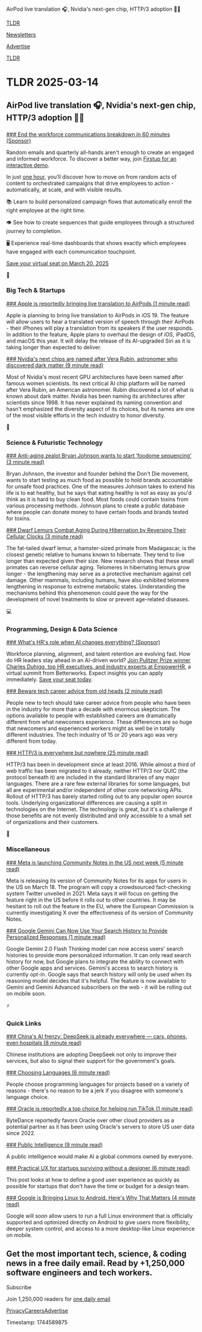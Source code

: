 AirPod live translation 🎧, Nvidia's next-gen chip, HTTP/3 adoption 👨‍💻

[TLDR](/)

[Newsletters](/newsletters)

[Advertise](https://advertise.tldr.tech/)

[TLDR](/)

# TLDR 2025-03-14

## AirPod live translation 🎧, Nvidia's next-gen chip, HTTP/3 adoption 👨‍💻

### 

[### End the workforce communications breakdown in 60 minutes (Sponsor)](https://firstup.registration.goldcast.io/webinar/7404ea6f-1d53-4314-9e1b-4bd57513b8fa?utm_source=tldr&amp;utm_medium=email&amp;utm_campaign=journeys_launch_demo&amp;utm_content=journeys)

Random emails and quarterly all-hands aren't enough to create an engaged and informed workforce. To discover a better way, join [Firstup for an interactive demo](https://firstup.registration.goldcast.io/webinar/7404ea6f-1d53-4314-9e1b-4bd57513b8fa?utm_source=tldr&utm_medium=email&utm_campaign=journeys_launch_demo&utm_content=journeys).

In just [one hour](https://firstup.registration.goldcast.io/webinar/7404ea6f-1d53-4314-9e1b-4bd57513b8fa?utm_source=tldr&utm_medium=email&utm_campaign=journeys_launch_demo&utm_content=journeys), you'll discover how to move on from random acts of content to orchestrated campaigns that drive employees to action - automatically, at scale, and with visible results.

📚 Learn to build personalized campaign flows that automatically enroll the right employee at the right time.

👁️ See how to create sequences that guide employees through a structured journey to completion.

🖥️ Experience real-time dashboards that shows exactly which employees have engaged with each communication touchpoint.

[Save your virtual seat on March 20, 2025](https://firstup.registration.goldcast.io/webinar/7404ea6f-1d53-4314-9e1b-4bd57513b8fa?utm_source=tldr&utm_medium=email&utm_campaign=journeys_launch_demo&utm_content=journeys)

📱

### Big Tech & Startups

[### Apple is reportedly bringing live translation to AirPods (1 minute read)](https://www.theverge.com/news/629506/apple-airpods-live-translation-ios-19?utm_source=tldrnewsletter)

Apple is planning to bring live translation to AirPods in iOS 19. The feature will allow users to hear a translated version of speech through their AirPods - their iPhones will play a translation from its speakers if the user responds. In addition to the feature, Apple plans to overhaul the design of iOS, iPadOS, and macOS this year. It will delay the release of its AI-upgraded Siri as it is taking longer than expected to deliver.

[### Nvidia's next chips are named after Vera Rubin, astronomer who discovered dark matter (9 minute read)](https://www.cnbc.com/2025/03/13/nvidia-to-detail-vera-rubin-chips-at-gtc-conference.html?utm_source=tldrnewsletter)

Most of Nvidia's most recent GPU architectures have been named after famous women scientists. Its next critical AI chip platform will be named after Vera Rubin, an American astronomer. Rubin discovered a lot of what is known about dark matter. Nvidia has been naming its architectures after scientists since 1998. It has never explained its naming convention and hasn't emphasized the diversity aspect of its choices, but its names are one of the most visible efforts in the tech industry to honor diversity.

🚀

### Science & Futuristic Technology

[### Anti-aging zealot Bryan Johnson wants to start ‘foodome sequencing' (3 minute read)](https://techcrunch.com/2025/03/13/anti-aging-zealot-bryan-johnson-wants-to-start-foodome-sequencing/?utm_source=tldrnewsletter)

Bryan Johnson, the investor and founder behind the Don't Die movement, wants to start testing as much food as possible to hold brands accountable for unsafe food practices. One of the measures Johnson takes to extend his life is to eat healthy, but he says that eating healthy is not as easy as you'd think as it is hard to buy clean food. Most foods could contain toxins from various processing methods. Johnson plans to create a public database where people can donate money to have certain foods and brands tested for toxins.

[### Dwarf Lemurs Combat Aging During Hibernation by Reversing Their Cellular Clocks (3 minute read)](https://www.discovermagazine.com/planet-earth/dwarf-lemurs-combat-aging-during-hibernation-by-reversing-their-cellular?utm_source=tldrnewsletter)

The fat-tailed dwarf lemur, a hamster-sized primate from Madagascar, is the closest genetic relative to humans known to hibernate. They tend to live longer than expected given their size. New research shows that these small primates can reverse cellular aging. Telomeres in hibernating lemurs grow longer - the lengthening may serve as a protective mechanism against cell damage. Other mammals, including humans, have also exhibited telomere lengthening in response to extreme metabolic states. Understanding the mechanisms behind this phenomenon could pave the way for the development of novel treatments to slow or prevent age-related diseases.

💻

### Programming, Design & Data Science

[### What's HR's role when AI changes everything? (Sponsor)](https://empowerhr.betterworks.com/?utm_medium=email&amp;utm_content=hosted-event&amp;utm_source=sponsored-email&amp;utm_campaign=fy26q1-amer-fm-he-empowerhr-tldr-newsletter-secondary2)

Workforce planning, alignment, and talent retention are evolving fast. How do HR leaders stay ahead in an AI-driven world? [Join Pulitzer Prize winner Charles Duhigg, top HR executives, and industry experts at EmpowerHR](https://empowerhr.betterworks.com/?utm_medium=email&utm_content=hosted-event&utm_source=sponsored-email&utm_campaign=fy26q1-amer-fm-he-empowerhr-tldr-newsletter-secondary2), a virtual summit from Betterworks. Expect insights you can apply immediately. [Save your seat today](https://empowerhr.betterworks.com/?utm_medium=email&utm_content=hosted-event&utm_source=sponsored-email&utm_campaign=fy26q1-amer-fm-he-empowerhr-tldr-newsletter-secondary2).

[### Beware tech career advice from old heads (2 minute read)](https://jacobian.org/2025/mar/13/beware-advice-from-old-heads/?utm_source=tldrnewsletter)

People new to tech should take career advice from people who have been in the industry for more than a decade with enormous skepticism. The options available to people with established careers are dramatically different from what newcomers experience. These differences are so huge that newcomers and experienced workers might as well be in totally different industries. The tech industry of 15 or 20 years ago was very different from today.

[### HTTP/3 is everywhere but nowhere (25 minute read)](https://httptoolkit.com/blog/http3-quic-open-source-support-nowhere/?utm_source=tldrnewsletter)

HTTP/3 has been in development since at least 2016. While almost a third of web traffic has been migrated to it already, neither HTTP/3 nor QUIC (the protocol beneath it) are included in the standard libraries of any major languages. There are a rare few external libraries for some languages, but all are experimental and/or independent of other core networking APIs. Rollout of HTTP/3 has barely started rolling out to any popular open source tools. Underlying organizational differences are causing a split in technologies on the Internet. The technology is great, but it's a challenge if those benefits are not evenly distributed and only accessible to a small set of organizations and their customers.

🎁

### Miscellaneous

[### Meta is launching Community Notes in the US next week (5 minute read)](https://techcrunch.com/2025/03/13/meta-is-launching-community-notes-in-the-us-next-week/?utm_source=tldrnewsletter)

Meta is releasing its version of Community Notes for its apps for users in the US on March 18. The program will copy a crowdsourced fact-checking system Twitter unveiled in 2021. Meta says it will focus on getting the feature right in the US before it rolls out to other countries. It may be hesitant to roll out the feature in the EU, where the European Commission is currently investigating X over the effectiveness of its version of Community Notes.

[### Google Gemini Can Now Use Your Search History to Provide Personalized Responses (1 minute read)](https://www.macrumors.com/2025/03/13/google-gemini-search-history/?utm_source=tldrnewsletter)

Google Gemini 2.0 Flash Thinking model can now access users' search histories to provide more personalized information. It can only read search history for now, but Google plans to integrate the ability to connect with other Google apps and services. Gemini's access to search history is currently opt-in. Google says that search history will only be used when its reasoning model decides that it's helpful. The feature is now available to Gemini and Gemini Advanced subscribers on the web - it will be rolling out on mobile soon.

⚡

### Quick Links

[### China's AI frenzy: DeepSeek is already everywhere — cars, phones, even hospitals (8 minute read)](https://restofworld.org/2025/china-embeds-deepseek-ai-in-everything/?utm_source=tldrnewsletter)

Chinese institutions are adopting DeepSeek not only to improve their services, but also to signal their support for the government's goals.

[### Choosing Languages (6 minute read)](https://steveklabnik.com/writing/choosing-languages/?utm_source=tldrnewsletter)

People choose programming languages for projects based on a variety of reasons - there's no reason to be a jerk if you disagree with someone's language choice.

[### Oracle is reportedly a top choice for helping run TikTok (1 minute read)](https://techcrunch.com/2025/03/13/oracle-is-reportedly-a-top-choice-for-storing-u-s-tiktok-user-data/?utm_source=tldrnewsletter)

ByteDance reportedly favors Oracle over other cloud providers as a potential partner as it has been using Oracle's servers to store US user data since 2022.

[### Public Intelligence (9 minute read)](https://kk.org/thetechnium/public-intelligence/?utm_source=tldrnewsletter)

A public intelligence would make AI a global commons owned by everyone.

[### Practical UX for startups surviving without a designer (6 minute read)](https://www.tibinotes.com/p/practical-ux-for-startups-surviving?utm_source=tldrnewsletter)

This post looks at how to define a good user experience as quickly as possible for startups that don't have the time or budget for a design team.

[### Google is Bringing Linux to Android. Here's Why That Matters (4 minute read)](https://spreadsheetpoint.com/google-is-bringing-linux-to-android-heres-why-that-matters/?utm_source=tldrnewsletter)

Google will soon allow users to run a full Linux environment that is officially supported and optimized directly on Android to give users more flexibility, deeper system control, and access to a more desktop-like Linux experience on mobile.

## Get the most important tech, science, & coding news in a free daily email. Read by +1,250,000 software engineers and tech workers.

Subscribe

Join 1,250,000 readers for [one daily email](/api/latest/tech)

[Privacy](/privacy)[Careers](https://jobs.ashbyhq.com/tldr.tech)[Advertise](/tech/advertise)

Timestamp: 1744589875